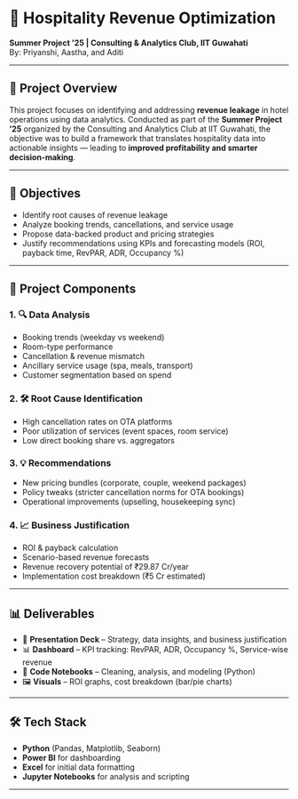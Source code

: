 # 🏨 Hospitality Revenue Optimization

**Summer Project '25 | Consulting & Analytics Club, IIT Guwahati**  
By: Priyanshi, Aastha, and Aditi

---

## 📌 Project Overview

This project focuses on identifying and addressing **revenue leakage** in hotel operations using data analytics. Conducted as part of the **Summer Project ’25** organized by the Consulting and Analytics Club at IIT Guwahati, the objective was to build a framework that translates hospitality data into actionable insights — leading to **improved profitability and smarter decision-making**.

---

## 🎯 Objectives

- Identify root causes of revenue leakage
- Analyze booking trends, cancellations, and service usage
- Propose data-backed product and pricing strategies
- Justify recommendations using KPIs and forecasting models (ROI, payback time, RevPAR, ADR, Occupancy %)

---

## 🧩 Project Components

### 1. 🔍 Data Analysis
- Booking trends (weekday vs weekend)
- Room-type performance
- Cancellation & revenue mismatch
- Ancillary service usage (spa, meals, transport)
- Customer segmentation based on spend

### 2. 🛠️ Root Cause Identification
- High cancellation rates on OTA platforms
- Poor utilization of services (event spaces, room service)
- Low direct booking share vs. aggregators

### 3. 💡 Recommendations
- New pricing bundles (corporate, couple, weekend packages)
- Policy tweaks (stricter cancellation norms for OTA bookings)
- Operational improvements (upselling, housekeeping sync)

### 4. 📈 Business Justification
- ROI & payback calculation
- Scenario-based revenue forecasts
- Revenue recovery potential of ₹29.87 Cr/year
- Implementation cost breakdown (₹5 Cr estimated)

---

## 📊 Deliverables

- 📌 **Presentation Deck** – Strategy, data insights, and business justification  
- 📊 **Dashboard** – KPI tracking: RevPAR, ADR, Occupancy %, Service-wise revenue  
- 🧮 **Code Notebooks** – Cleaning, analysis, and modeling (Python)  
- 🖼️ **Visuals** – ROI graphs, cost breakdown (bar/pie charts)

---
## 🛠️ Tech Stack

- **Python** (Pandas, Matplotlib, Seaborn)
- **Power BI** for dashboarding
- **Excel** for initial data formatting
- **Jupyter Notebooks** for analysis and scripting

---


